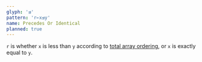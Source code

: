 ```yaml
---
glyph: '⊴'
pattern: 'r←x⊴y'
name: Precedes Or Identical
planned: true
---
```


`r` is whether `x` is less than `y` according to [total array ordering](/info/ordering), or `x` is exactly equal to `y`.